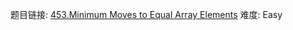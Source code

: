 题目链接: [453.Minimum Moves to Equal Array Elements][1]
难度: Easy

[1]: https://leetcode.com/problems/minimum-moves-to-equal-array-elements

